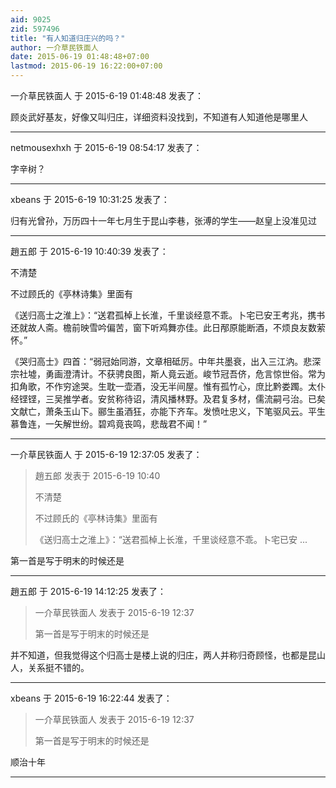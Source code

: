 ```yaml
---
aid: 9025
zid: 597496
title: "有人知道归庄兴的吗？"
author: 一介草民铁面人
date: 2015-06-19 01:48:48+07:00
lastmod: 2015-06-19 16:22:00+07:00
---
```


一介草民铁面人 于 2015-6-19 01:48:48 发表了：

顾炎武好基友，好像又叫归庄，详细资料没找到，不知道有人知道他是哪里人

---

netmousexhxh 于 2015-6-19 08:54:17 发表了：

字辛树？

---

xbeans 于 2015-6-19 10:31:25 发表了：

归有光曾孙，万历四十一年七月生于昆山李巷，张溥的学生——赵皇上没准见过

---

趙五郎 于 2015-6-19 10:40:39 发表了：

不清楚

不过顾氏的《亭林诗集》里面有

《送归高士之淮上》：“送君孤棹上长淮，千里谈经意不乖。卜宅已安王考兆，携书还就故人斋。檐前映雪吟偏苦，窗下听鸡舞亦佳。此日邴原能断酒，不烦良友数萦怀。”

《哭归高士》四首：“弱冠始同游，文章相砥厉。中年共墨衰，出入三江汭。悲深宗社墟，勇画澄清计。不获骋良图，斯人竟云逝。峻节冠吾侪，危言惊世俗。常为扣角歌，不作穷途哭。生耽一壶酒，没无半间屋。惟有孤竹心，庶比黔娄躅。太仆经铿铿，三吴推学者。安贫称待诏，清风播林野。及君复多材，儒流嗣弓治。已矣文献亡，萧条玉山下。郦生虽酒狂，亦能下齐车。发愤吐忠义，下笔驱风云。平生慕鲁连，一矢解世纷。碧鸡竟丧鸣，悲哉君不闻！”

---

一介草民铁面人 于 2015-6-19 12:37:05 发表了：

> 趙五郎 发表于 2015-6-19 10:40
>
> 不清楚
>
> 不过顾氏的《亭林诗集》里面有
>
> 《送归高士之淮上》：“送君孤棹上长淮，千里谈经意不乖。卜宅已安 ...

第一首是写于明末的时候还是

---

趙五郎 于 2015-6-19 14:12:25 发表了：

> 一介草民铁面人 发表于 2015-6-19 12:37
>
> 第一首是写于明末的时候还是

并不知道，但我觉得这个归高士是楼上说的归庄，两人并称归奇顾怪，也都是昆山人，关系挺不错的。

---

xbeans 于 2015-6-19 16:22:44 发表了：

> 一介草民铁面人 发表于 2015-6-19 12:37
>
> 第一首是写于明末的时候还是

顺治十年

---
